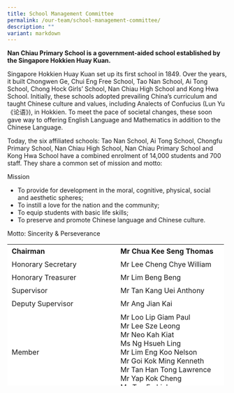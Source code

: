 ```yaml
---
title: School Management Committee
permalink: /our-team/school-management-committee/
description: ""
variant: markdown
---
```

**Nan Chiau Primary School is a government-aided school established by the Singapore Hokkien Huay Kuan.**

Singapore Hokkien Huay Kuan set up its first school in 1849. Over the years, it built Chongwen Ge, Chui Eng&nbsp;Free School, Tao Nan School, Ai Tong School, Chong Hock Girls’ School, Nan Chiau High School and Kong&nbsp;Hwa School. Initially, these schools adopted prevailing China’s curriculum and taught Chinese culture and&nbsp;values, including Analects of Confucius (Lun Yu《论语》), in Hokkien. To meet the pace of societal changes,&nbsp;these soon gave way to offering English Language and Mathematics in addition to the Chinese Language.

Today, the six affiliated schools: Tao Nan School, Ai Tong School, Chongfu Primary School, Nan Chiau High&nbsp;School, Nan Chiau Primary School and Kong Hwa School have a combined enrolment of 14,000 students&nbsp;and 700 staff. They share a common set of mission and motto:

Mission

*   To provide for development in the moral, cognitive, physical, social and&nbsp;aesthetic spheres;
*   To instill a love for the nation and the community;
*   To equip students with basic life skills;
*   To preserve and promote Chinese language and Chinese culture.

Motto: Sincerity &amp; Perseverance

<table border="0" style="box-sizing: inherit; border-collapse: collapse; border-spacing: 0px; max-width: 100%; width: 628.85px; overflow-x: auto; height: 324px;"><tbody style="box-sizing: inherit;"><tr style="box-sizing: inherit; background: rgb(255, 255, 255); height: 24px;"><td style="box-sizing: inherit; padding: 5px 10px; width: 229px; height: 24px;"><strong style="box-sizing: inherit; font-weight: 700;">Chairman</strong></td><td style="box-sizing: inherit; padding: 5px 10px; width: 227px; height: 24px;"><strong style="box-sizing: inherit; font-weight: 700;">Mr Chua Kee Seng Thomas</strong></td></tr><tr style="box-sizing: inherit; background: rgb(255, 255, 255);"><td style="box-sizing: inherit; padding: 5px 10px; width: 229px;">Honorary Secretary</td><td style="box-sizing: inherit; padding: 5px 10px; width: 227px;">Mr Lee Cheng Chye William</td></tr><tr style="box-sizing: inherit; background: rgb(255, 255, 255); height: 24px;"><td style="box-sizing: inherit; padding: 5px 10px; width: 229px; height: 24px;">Honorary Treasurer</td><td style="box-sizing: inherit; padding: 5px 10px; width: 227px; height: 24px;">Mr Lim Beng Beng</td></tr><tr style="box-sizing: inherit; background: rgb(255, 255, 255); height: 24px;"><td style="box-sizing: inherit; padding: 5px 10px; width: 229px; height: 24px;">Supervisor</td><td style="box-sizing: inherit; padding: 5px 10px; width: 227px; height: 24px;">Mr Tan Kang Uei Anthony</td></tr><tr style="box-sizing: inherit; background: rgb(255, 255, 255); height: 24px;"><td style="box-sizing: inherit; padding: 5px 10px; width: 229px; height: 24px;">Deputy Supervisor</td><td style="box-sizing: inherit; padding: 5px 10px; width: 227px; height: 24px;">Mr Ang Jian Kai</td></tr><tr style="box-sizing: inherit; background: rgb(255, 255, 255); height: 24px;"><td style="box-sizing: inherit; padding: 5px 10px; width: 229px; height: 192px;">Member</td><td style="box-sizing: inherit; padding: 5px 10px; width: 227px; height: 24px;">Mr Loo Lip Giam Paul<br>Mr Lee Sze Leong<br>Mr Neo Kah Kiat<br>Ms Ng Hsueh Ling<br>Mr Lim Eng Koo Nelson<br>Mr Goi Kok Ming Kenneth<br> Mr Tan Han Tong Lawrence<br> Mr Yap Kok Cheng<br>Ms Tan Ee Li Joyce</td></tr></tbody></table>